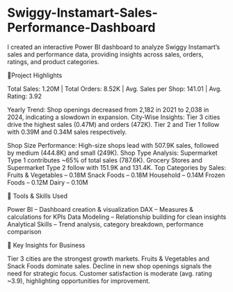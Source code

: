 # Swiggy-Instamart-Sales-Performance-Dashboard
I created an interactive Power BI dashboard to analyze Swiggy Instamart’s sales and performance data, providing insights across sales, orders, ratings, and product categories.

🔹Project Highlights

Total Sales: 1.20M |
Total Orders: 8.52K |
Avg. Sales per Shop: 141.01 | 
Avg. Rating: 3.92

Yearly Trend:
Shop openings decreased from 2,182 in 2021 to 2,038 in 2024, indicating a slowdown in expansion.
City-Wise Insights:
Tier 3 cities drive the highest sales (0.47M) and orders (472K).
Tier 2 and Tier 1 follow with 0.39M and 0.34M sales respectively.

Shop Size Performance:
High-size shops lead with 507.9K sales, followed by medium (444.8K) and small (249K).
Shop Type Analysis:
Supermarket Type 1 contributes ~65% of total sales (787.6K).
Grocery Stores and Supermarket Type 2 follow with 151.9K and 131.4K.
Top Categories by Sales:
Fruits & Vegetables – 0.18M
Snack Foods – 0.18M
Household – 0.14M
Frozen Foods – 0.12M
Dairy – 0.10M

🔹 Tools & Skills Used

Power BI – Dashboard creation & visualization
DAX – Measures & calculations for KPIs
Data Modeling – Relationship building for clean insights
Analytical Skills – Trend analysis, category breakdown, performance comparison

📌 Key Insights for Business

Tier 3 cities are the strongest growth markets.
Fruits & Vegetables and Snack Foods dominate sales.
Decline in new shop openings signals the need for strategic focus.
Customer satisfaction is moderate (avg. rating ~3.9), highlighting opportunities for improvement.
